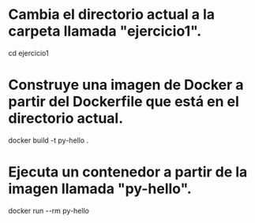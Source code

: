 # Cambia el directorio actual a la carpeta llamada "ejercicio1".
cd ejercicio1

# Construye una imagen de Docker a partir del Dockerfile que está en el directorio actual.
docker build -t py-hello .

# Ejecuta un contenedor a partir de la imagen llamada "py-hello".
docker run --rm py-hello

